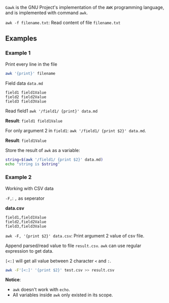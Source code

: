 ``Gawk``  is  the GNU Project's implementation of the ``AWK`` programming language, and is implemented with command ``awk``.

``awk -f filename.txt``: Read content of file ``filename.txt``

## Examples

### Example 1

Print every line in the file

```sh
awk '{print}' filename
```

Field data ``data.md``

```
field1 field1Value
field2 field2Value
field3 field3Value
```

Read field1 ``awk '/field1/ {print}' data.md``

**Result**: ``field1 field1Value``

For only argument 2 in ``field1``: ``awk '/field1/ {print $2}' data.md``.

**Result**: ``field1Value``

Store the result of ``awk`` as a variable:

```sh
string=$(awk '/field1/ {print $2}' data.md)
echo "string is $string"
``` 
### Example 2

Working with CSV data

``-F,``: ``,`` as seperator

**data.csv**

```
field1,field1Value
field2,field2Value
field3,field3Value
```

``awk -F, '{print $2}' data.csv``: Print argument 2 value of csv file.

Append parsed/read value to file ``result.csv``. ``awk`` can use regular expression to get data.

``[<:]`` will get all value between 2 character ``<`` and ``:``.

```sh
awk -F'[<:]' '{print $2}' test.csv >> result.csv
```
**Notice**:

* ``awk`` doesn't work with ``echo``.
* All variables inside ``awk`` only existed in its scope.